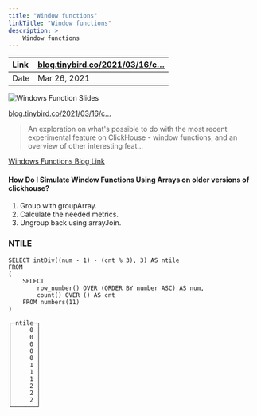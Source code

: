 ```yaml
---
title: "Window functions"
linkTitle: "Window functions"
description: >
    Window functions
---
```

| Link | [blog.tinybird.co/2021/03/16/c…](https://blog.tinybird.co/2021/03/16/coming-soon-on-clickhouse-window-functions/) |
| :--- | :--- |
| Date | Mar 26, 2021 |

![Windows Function Slides](https://api.microlink.io/?adblock=false&meta=false&screenshot&element=%23screenshot&embed=screenshot.url&url=https%3A%2F%2Fcards.microlink.io%2F%3Fpreset%3Dtinybird%26subtitle%3Dtips%26text%3DWindow%2Bfunctions%252C%2Bnested%2Bdata%252C%2BA%2BPostgreSQL%2Bengine%2Band%2Bmore)

[blog.tinybird.co/2021/03/16/c…](https://blog.tinybird.co/2021/03/16/coming-soon-on-clickhouse-window-functions/)

> An exploration on what's possible to do with the most recent experimental feature on ClickHouse - window functions, and an overview of other interesting feat...

[Windows Functions Blog Link](https://blog.tinybird.co/2021/03/16/coming-soon-on-clickhouse-window-functions/)

#### How Do I Simulate Window Functions Using Arrays on older versions of clickhouse?

1. Group with groupArray.
2. Calculate the needed metrics.
3. Ungroup back using arrayJoin.

### NTILE

```
SELECT intDiv((num - 1) - (cnt % 3), 3) AS ntile
FROM
(
    SELECT
        row_number() OVER (ORDER BY number ASC) AS num,
        count() OVER () AS cnt
    FROM numbers(11)
)

┌─ntile─┐
│     0 │
│     0 │
│     0 │
│     0 │
│     0 │
│     1 │
│     1 │
│     1 │
│     2 │
│     2 │
│     2 │
└───────┘
```
